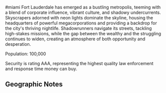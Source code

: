 #miami
Fort Lauderdale has emerged as a bustling metropolis, teeming with a blend of corporate influence, vibrant culture, and shadowy undercurrents. Skyscrapers adorned with neon lights dominate the skyline, housing the headquarters of powerful megacorporations and providing a backdrop for the city's thriving nightlife. Shadowrunners navigate its streets, tackling high-stakes missions, while the gap between the wealthy and the struggling continues to widen, creating an atmosphere of both opportunity and desperation.

Population: 100,000

Security is rating AAA, representing the highest quality law enforcement and response time money can buy.

## Geographic Notes